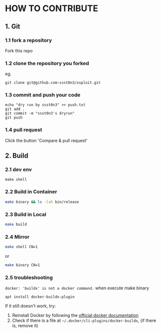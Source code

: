 # HOW TO CONTRIBUTE

## 1. Git
### 1.1 fork a repository

Fork this repo

### 1.2 clone the repository you forked
eg.
```
git clone git@github.com:ssst0n3/xsploit.git
```

### 1.3 commit and push your code
```
echo "dry run by ssst0n3" >> push.txt
git add .
git commit -m "ssst0n3's dryrun"
git push
```

### 1.4 pull request
Click the button 'Compare & pull request'

## 2. Build

### 2.1 dev env

```
make shell
```

### 2.2 Build in Container

```bash
make binary && ls -lah bin/release
```

### 2.3 Build in Local

```bash
make build
```

### 2.4 Mirror

```bash
make shell CN=1
```

or

```bash
make binary CN=1
```

### 2.5 troubleshooting

`docker: 'buildx' is not a docker command.` when execute make binary

```
apt install docker-buildx-plugin
```

If it still doesn't work, try:
1. Reinstall Docker by following the [official docker documentation](https://docs.docker.com/engine/install/)
2. Check if there is a file at `~/.docker/cli-plugins/docker-buildx`, (if there is, remove it)